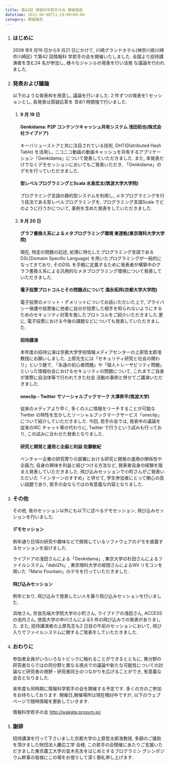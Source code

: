 ```yaml
---
title: 第42回 情報科学若手の会 開催報告
datetime: 2012-04-08T11:29:00+09:00
category: 開催報告
---
```


<div class="entry_body">

1.  ### はじめに

    2009 年9 月19 日から9 月21 日にかけて, 川崎グランドホテル(神奈川県川崎市川崎区) で第42 回情報科 学若手の会を開催いたしました. 全国より招待講演者を含む24 名が参加し, 様々なジャンルの発表を行い活発 な議論を行われました.

2.  ### 発表および議論

    以下のような発表枠を用意し, 議論を行いました. 2 件ずつの発表を1 セッションとし, 各発表は質疑応答を 含め1 時間強で行いました.

    1.  #### 9 月 19 日

        #### Genkidama: P2P コンテンツキャッシュ共有システム 浅田拓也(株式会社ライブドア)

        キーバリューストアと共に注目されている技術, DHT(Distributed Hash Table) を活用し, ニコニコ動画の動画キャッシュを共有するアプリケーション「Genkidama」について発表していただきました. また, 本発表だけでなくデモセッションにおいてもご発表いただき, 「Genkidama」のデモを行っていただきました.

        #### 型レベルプログラミングとScala 水島宏太(筑波大学大学院)

        プログラミング言語の静的型システムを利用し, メタプログラミングを行う技法である型レベルプログラミングを, プログラミング言語Scala でどのように行うかについて, 事例を含めた発表をしていただきました.

    2.  #### 9 月 20 日

        #### グラフ書換え系によるメタプログラミング環境 東達軌(東京理科大学大学院)

        現在, 特定の問題の記述, 処理に特化したプログラミング言語であるDSL(Domaim Specific Language) を用いたプログラミングが一般的になってきており, そのDSL を手軽に定義するために発表者が構築中のグラフ書換え系による汎用的なメタプログラミング環境について発表していただきました.

        #### 電子投票プロトコルとその問題点について 満永拓邦(京都大学大学院)

        電子投票のメリット・デメリットについてお話いただいた上で, プライバシー保護や投票後に他者に自分が投票した相手を知られないようにするためのセキュリティ対策を施したプロトコルをご紹介いただきました.更に, 電子投票における今後の課題などについても発表していただきました.

        #### 招待講演

        本年度の招待公演は京都大学学術情報メディアセンターの上原哲太郎准教授にお願いしました. 上原先生には「セキュリティ研究と社会の関わり」という題で, 「永遠の初心者問題」や「個人トレーサビリティ問題」といった情報社会におけるセキュリティの問題について, これまでご自身が実際に自治体等で行われてきた社会 活動の事例と併せてご講演いただきました.

        #### oneclip - Twitter でソーシャルブックマーク 大澤昇平(筑波大学)

        従来のメディアより早く, 多くの人に情報をリーチすることが可能なTwitter の特性を生かしたソーシャルブックマークサービス「oneclip」について紹介していただきました. 今回, 若手の会では, 発表中の議論を従来のIRC チャット等の代わりに, Twitter で行うという試みも行っており, この試みに合わせた発表となりました.

        #### 研究と開発と運用と企画と利益 佐藤敏紀

        ベンチャー企業の研究寄りの部署における研究と開発の運用の関係性や企画力, 自身の興味を利益と結びつける方法など, 発表者自身の経験を踏まえ発表していただきました. 飛び込みセッションで小町さんがご発表いただいた「インターンのすすめ」と併せて, 学生参加者にとって関心の高い話題であり, 若手の会ならではの有意義な内容となりました.

3.  ### その他

    その他, 夜のセッション以外にも以下に述べるデモセッション, 飛び込みセッションを行いました.

    #### デモセッション

    例年通り日頃の研究や趣味などで開発しているソフトウェアのデモを披露するセッションを設けました.

    ライブドアの浅田さんによる「Genkidama」, 東京大学の杉田さんによるファイルシステム「dabi2fs」, 東京理科大学の蛭間さんによるWii リモコンを用いた「Mario Fountain」のデモを行っていただきました.

    #### 飛び込みセッション

    例年どおり, 飛び込みで発表したい人を募り飛び込みセッションを行いました.

    浜地さん, 奈良先端大学院大学の小町さん, ライブドアの浅田さん, ACCESS の池内さん, 徳島大学の中川さんによる5 件の飛び込みでの発表がありました. また, 招待講演者の上原先生も2 日目の午前のセッションにおいて, 飛び入りでファイルシステムに関するご発表をしていただきました.

4.  ### おわりに

    参加者全員がいろいろなトピックに触れることができるとともに, 異分野の研究者ならではの同分野と異なる視点での議論や新たな可能性についての討論など研究者の視野・研究者同士のつながりを広げることができ, 有意義な会合となりました.

    来年度も同時期に情報科学若手の会を開催する予定です. 多くの方のご参加をお待ちしております. 開催日,開催場所は現在検討中ですが, 以下のウェブページで随時情報を更新していきます.

    情報科学若手の会 http://wakate.prosym.jp/

5.  ### 謝辞

    招待講演を行って下さいました京都大学の上原哲太郎准教授, 多額のご援助を頂きました財団法人慶応工学 会様, この若手の会開催にあたりご支援いただきました東京農工大学の並木先生をはじめとするプログラミン グシンポジウム幹事の皆様にこの場をお借りして深く御礼申し上げます.

</div>